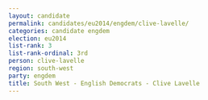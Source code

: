 ```yaml
---
layout: candidate
permalink: candidates/eu2014/engdem/clive-lavelle/
categories: candidate engdem
election: eu2014
list-rank: 3
list-rank-ordinal: 3rd
person: clive-lavelle
region: south-west
party: engdem
title: South West - English Democrats - Clive Lavelle
---
```

